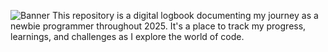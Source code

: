 ![Banner](https://sobujhossen.com/wp-content/uploads/2025/02/chapter25.jpg)
This repository is a digital logbook documenting my journey as a newbie programmer throughout 2025. It's a place to track my progress, learnings, and challenges as I explore the world of code.

